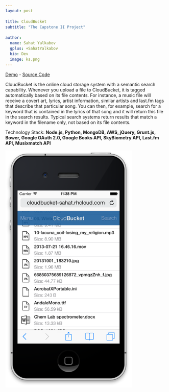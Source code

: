 ```yaml
---
layout: post

title: CloudBucket
subtitle: "The Capstone II Project"

author:
  name: Sahat Yalkabov
  gplus: +SahatYalkabov
  bio: Dev
  image: ks.png
---
```


[Demo](http://cloudbucket-sahat.rhcloud.com/) - [Source Code](http://github.com/sahat/cloudbucket/)

CloudBucket is the online cloud storage system with a semantic search capability.
Whenever you upload a file to CloudBucket, it is tagged automatically based on its file contents.
For instance, a music file will receive a covert art, lyrics, artist information, similar artists
and last.fm tags that describe that particular song. You can then, for example, search for a keyword
that is contained in the lyrics of that song and it will return this file in the search results.
Typical search systems return results that match a keyword in the filename only,
not based on its file contents.

Technology Stack: **Node.js, Python, MongoDB, AWS, jQuery, Grunt.js, Bower, Google OAuth 2.0,
Google Books API, SkyBiometry API, Last.fm API, Musixmatch API**

<div class="full"><img src="/images/projects/cloudbucket.png" height="744"></div>